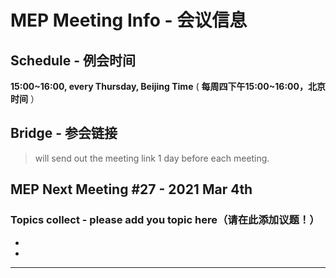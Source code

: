 # MEP Meeting Info - 会议信息

## Schedule - 例会时间
 **15:00~16:00, every Thursday, Beijing Time** 
( **每周四下午15:00~16:00，北京时间** ）

## Bridge - 参会链接
> will send out the meeting link 1 day before each meeting.

## MEP Next Meeting #27 - 2021 Mar 4th

### Topics collect - please add you topic here（请在此添加议题！）
- 
- 
---
